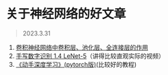 # 关于神经网络的好文章
> 2023.3.31

1. [卷积神经网络中卷积层、池化层、全连接层的作用](https://blog.csdn.net/CP18281638639/article/details/117418615)
2. [手写数字识别 1.4 LeNet-5](https://www.bilibili.com/video/BV1Z54y187WW/?spm_id_from=333.337.search-card.all.click&vd_source=c5ad8ce8d13c3bb687a6f4c57bcd3ea6)（讲得比较直观实际的视频）
3. [《动手深度学习》(pytorch版)](https://tangshusen.me/Dive-into-DL-PyTorch/#/)(比较好的教程)